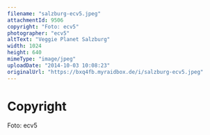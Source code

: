 ```yaml
---
filename: "salzburg-ecv5.jpeg"
attachmentId: 9506
copyright: "Foto: ecv5"
photographer: "ecv5"
altText: "Veggie Planet Salzburg"
width: 1024
height: 640
mimeType: "image/jpeg"
uploadDate: "2014-10-03 10:08:23"
originalUrl: "https://bxq4fb.myraidbox.de/i/salzburg-ecv5.jpeg"
---
```


# Copyright

Foto: ecv5
